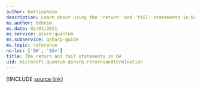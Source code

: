 ```yaml
---
author: bettinaheim
description: Learn about using the 'return' and 'fail' statements in Q# to end a subroutine or program.
ms.author: beheim
ms.date: 02/01/2021
ms.service: azure-quantum
ms.subservice: qsharp-guide
ms.topic: reference
no-loc: ['Q#', '$$v']
title: The return and fail statements in Q#
uid: microsoft.quantum.qsharp.returnsandtermination
---
```


<!---
# Returns and termination in Q#
-->

[!INCLUDE [source link](~/includes/qsharp-language/Specifications/Language/2_Statements/ReturnsAndTermination.md)]